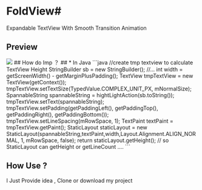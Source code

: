 # FoldView#
Expandable TextView With Smooth Transition Animation

## Preview ##
<img src="http://oce5ahwfo.bkt.clouddn.com/foldview.gif" />
## How do Imp ？ ##
* In Java
```java
        //create tmp textview to calculate TextView Height
        StringBuilder sb = new StringBuilder();
        //...
        int width = getScreenWidth() - getMarginPlusPadding();
        TextView tmpTextView = new TextView(getContext());
        tmpTextView.setTextSize(TypedValue.COMPLEX_UNIT_PX, mNormalSize);
        SpannableString spannableString = hightLightAction(sb.toString());
        tmpTextView.setText(spannableString);
        tmpTextView.setPadding(getPaddingLeft(), getPaddingTop(), getPaddingRight(), getPaddingBottom());
        tmpTextView.setLineSpacing(mRowSpace, 1);
        TextPaint textPaint = tmpTextView.getPaint();
        StaticLayout staticLayout = new StaticLayout(spannableString,textPaint,width,Layout.Alignment.ALIGN_NORMAL, 1, mRowSpace, false);
        return staticLayout.getHeight();
        // so StaticLayout can getHeight or getLineCount ....
```

## How Use ?
   I Just Provide idea , Clone or download my project








